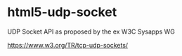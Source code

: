 # html5-udp-socket

UDP Socket API as proposed by the ex W3C Sysapps WG

https://www.w3.org/TR/tcp-udp-sockets/
